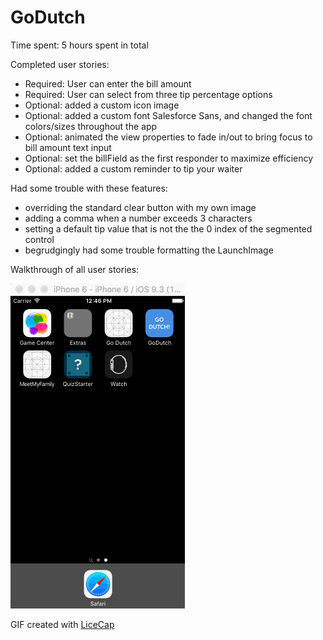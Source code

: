 # GoDutch

Time spent: 5 hours spent in total

Completed user stories:

- Required: User can enter the bill amount
- Required: User can select from three tip percentage options
- Optional: added a custom icon image
- Optional: added a custom font Salesforce Sans, and changed the font colors/sizes throughout the app
- Optional: animated the view properties to fade in/out to bring focus to bill amount text input
- Optional: set the billField as the first responder to maximize efficiency
- Optional: added a custom reminder to tip your waiter 

 
Had some trouble with these features:
- overriding the standard clear button with my own image
- adding a comma when a number exceeds 3 characters
- setting a default tip value that is not the the 0 index of the segmented control 
- begrudgingly had some trouble formatting the LaunchImage

Walkthrough of all user stories:

<img src='GoDutchDemo.gif' title='Demo' width='' alt='Demo' />

GIF created with [LiceCap](http://www.cockos.com/licecap/)
